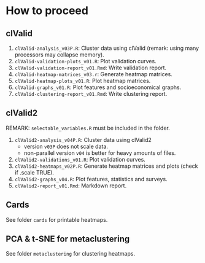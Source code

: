 # How to proceed

## clValid
1. ``clValid-analysis_v03P.R``: Cluster data using clValid (remark: using many processors may collapse memory).
2. ``clValid-validation-plots_v01.R``: Plot validation curves.
3. ``clValid-validation-report_v01.Rmd``: Write validation report.
4. ``clValid-heatmap-matrices_v03.r``: Generate heatmap matrices.
5. ``clValid-heatmap-plots_v01.R``: Plot heatmap matrices.
6. ``clValid-graphs_v01.R``: Plot features and socioeconomical graphs.
7. ``clValid-clustering-report_v01.Rmd``: Write clustering report.

## clValid2
REMARK: ``selectable_variables.R`` must be included in the folder.
1. ``clValid2-analysis_v04P.R``: Cluster data using clValid2
	* version ``v03P`` does not scale data.
	* non-parallel version ``v04`` is better for heavy amounts of files.
2. ``clValid2-validations_v01.R``: Plot validation curves.
3. ``clValid2-heatmaps_v02P.R``: Generate heatmap matrices and plots (check if .scale TRUE).
4. ``clValid2-graphs_v04.R``: Plot features, statistics and surveys.
5. ``clValid2-report_v01.Rmd``: Markdown report.

## Cards
See folder ``cards`` for printable heatmaps.

## PCA & t-SNE for metaclustering
See folder ``metaclustering`` for clustering heatmaps.